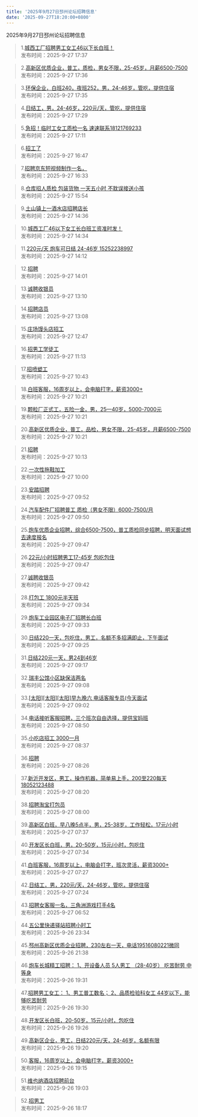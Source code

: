 ```yaml
---
title: '2025年9月27日邳州论坛招聘信息'
date: '2025-09-27T18:20:00+0800'
---
```

2025年9月27日邳州论坛招聘信息
<!--more-->
>1.[城西工厂招聘男工女工46以下长白班！](https://www.pzzc.net/forum.php?mod=viewthread&tid=10549350)<br>
>发布时间：2025-9-27 17:37

>2.[高新区优质企业，普工，质检，男女不限，25-45岁，月薪6500-7500](https://www.pzzc.net/forum.php?mod=viewthread&tid=10549349)<br>
>发布时间：2025-9-27 17:36

>3.[环保企业，白班240，夜班252，男，24-46岁，管吃，提供住宿](https://www.pzzc.net/forum.php?mod=viewthread&tid=10549348)<br>
>发布时间：2025-9-27 17:35

>4.[日结工，男，24-46岁，220元/天，管吃，提供住宿](https://www.pzzc.net/forum.php?mod=viewthread&tid=10549346)<br>
>发布时间：2025-9-27 17:29

>5.[急招！临时工女工质检一名 速速联系18121769233](https://www.pzzc.net/forum.php?mod=viewthread&tid=10549344)<br>
>发布时间：2025-9-27 17:11

>6.[招工了](https://www.pzzc.net/forum.php?mod=viewthread&tid=10549337)<br>
>发布时间：2025-9-27 16:47

>7.[招聘京东短视频制作一名，](https://www.pzzc.net/forum.php?mod=viewthread&tid=10549335)<br>
>发布时间：2025-9-27 16:33

>8.[仓库招人质检 包装货物 一天五小时 不耽误接送小孩](https://www.pzzc.net/forum.php?mod=viewthread&tid=10549329)<br>
>发布时间：2025-9-27 15:54

>9.[土山镇上一酒水店招聘店长](https://www.pzzc.net/forum.php?mod=viewthread&tid=10549319)<br>
>发布时间：2025-9-27 14:36

>10.[城西工厂46以下女工长白班工资准时发！](https://www.pzzc.net/forum.php?mod=viewthread&tid=10549317)<br>
>发布时间：2025-9-27 14:34

>11.[220元/天 炮车可日结  24-46岁    15252238997](https://www.pzzc.net/forum.php?mod=viewthread&tid=10549315)<br>
>发布时间：2025-9-27 14:12

>12.[招聘](https://www.pzzc.net/forum.php?mod=viewthread&tid=10549314)<br>
>发布时间：2025-9-27 14:01

>13.[诚聘收银员](https://www.pzzc.net/forum.php?mod=viewthread&tid=10549305)<br>
>发布时间：2025-9-27 13:10

>14.[招聘店员](https://www.pzzc.net/forum.php?mod=viewthread&tid=10549302)<br>
>发布时间：2025-9-27 13:08

>15.[庄场馒头店招工](https://www.pzzc.net/forum.php?mod=viewthread&tid=10549300)<br>
>发布时间：2025-9-27 12:47

>16.[招男工学徒工](https://www.pzzc.net/forum.php?mod=viewthread&tid=10549289)<br>
>发布时间：2025-9-27 11:13

>17.[招喷塑工](https://www.pzzc.net/forum.php?mod=viewthread&tid=10549285)<br>
>发布时间：2025-9-27 10:43

>18.[白班客服，16周岁以上，会电脑打字，薪资3000+](https://www.pzzc.net/forum.php?mod=viewthread&tid=10549279)<br>
>发布时间：2025-9-27 10:21

>19.[颗粒厂正式工，五险一金，男，25—40岁，5000-7000元](https://www.pzzc.net/forum.php?mod=viewthread&tid=10549278)<br>
>发布时间：2025-9-27 10:21

>20.[高新区优质企业，普工，品检，男女不限，25-45岁，月薪6500-7500](https://www.pzzc.net/forum.php?mod=viewthread&tid=10549277)<br>
>发布时间：2025-9-27 10:21

>21.[招聘](https://www.pzzc.net/forum.php?mod=viewthread&tid=10549273)<br>
>发布时间：2025-9-27 10:13

>22.[一次性拖鞋加工](https://www.pzzc.net/forum.php?mod=viewthread&tid=10549272)<br>
>发布时间：2025-9-27 10:00

>23.[安踏招聘](https://www.pzzc.net/forum.php?mod=viewthread&tid=10549271)<br>
>发布时间：2025-9-27 09:52

>24.[汽车配件厂招聘普工 质检（男女不限）6000-7500/月](https://www.pzzc.net/forum.php?mod=viewthread&tid=10549270)<br>
>发布时间：2025-9-27 09:50

>25.[炮车优质企业招聘，综合6500-7500，普工质检同步招聘，明天面试想去速度报名](https://www.pzzc.net/forum.php?mod=viewthread&tid=10549269)<br>
>发布时间：2025-9-27 09:47

>26.[22元/小时招聘男工17-45岁 包吃包住](https://www.pzzc.net/forum.php?mod=viewthread&tid=10549268)<br>
>发布时间：2025-9-27 09:47

>27.[诚聘收银员](https://www.pzzc.net/forum.php?mod=viewthread&tid=10549266)<br>
>发布时间：2025-9-27 09:42

>28.[打包工   1800元半天班](https://www.pzzc.net/forum.php?mod=viewthread&tid=10549262)<br>
>发布时间：2025-9-27 09:34

>29.[炮车工业园区电子厂招聘长白班](https://www.pzzc.net/forum.php?mod=viewthread&tid=10549261)<br>
>发布时间：2025-9-27 09:33

>30.[日结220一天，包吃住，男工，名额不多招满即止，下午面试](https://www.pzzc.net/forum.php?mod=viewthread&tid=10549260)<br>
>发布时间：2025-9-27 09:25

>31.[日结220元一天，男24到46岁](https://www.pzzc.net/forum.php?mod=viewthread&tid=10549257)<br>
>发布时间：2025-9-27 09:17

>32.[瑞丰公馆小区缺保洁两名](https://www.pzzc.net/forum.php?mod=viewthread&tid=10549253)<br>
>发布时间：2025-9-27 09:08

>33.[[太阳][太阳][太阳]早九晚六
电话客服专员(今天面试](https://www.pzzc.net/forum.php?mod=viewthread&tid=10549250)<br>
>发布时间：2025-9-27 09:02

>34.[电话接听客服招聘，三个班次自由选择，提供宝妈班](https://www.pzzc.net/forum.php?mod=viewthread&tid=10549249)<br>
>发布时间：2025-9-27 08:50

>35.[小吃店招工  3000一月](https://www.pzzc.net/forum.php?mod=viewthread&tid=10549247)<br>
>发布时间：2025-9-27 08:37

>36.[招聘](https://www.pzzc.net/forum.php?mod=viewthread&tid=10549244)<br>
>发布时间：2025-9-27 08:26

>37.[新沂开发区，男工，操作机器，简单易上手，200至220每天18052123488](https://www.pzzc.net/forum.php?mod=viewthread&tid=10549242)<br>
>发布时间：2025-9-27 08:20

>38.[招聘淘宝打包员](https://www.pzzc.net/forum.php?mod=viewthread&tid=10549239)<br>
>发布时间：2025-9-27 08:00

>39.[高新区白班，早八晚5点半，男，25-38岁，工作轻松，17元/小时](https://www.pzzc.net/forum.php?mod=viewthread&tid=10549235)<br>
>发布时间：2025-9-27 07:37

>40.[开发区长白班，男，20-50岁，15元/小时，包吃住](https://www.pzzc.net/forum.php?mod=viewthread&tid=10549234)<br>
>发布时间：2025-9-27 07:34

>41.[白班客服，16周岁以上，电脑会打字，班次灵活，薪资3000+](https://www.pzzc.net/forum.php?mod=viewthread&tid=10549233)<br>
>发布时间：2025-9-27 07:27

>42.[日结工，男，220元/天，24-46岁，管吃，提供住宿](https://www.pzzc.net/forum.php?mod=viewthread&tid=10549232)<br>
>发布时间：2025-9-27 07:24

>43.[招聘女客服一名，三角洲游戏打手4名](https://www.pzzc.net/forum.php?mod=viewthread&tid=10549231)<br>
>发布时间：2025-9-27 06:52

>44.[五公里快递驿站招聘小时工](https://www.pzzc.net/forum.php?mod=viewthread&tid=10549227)<br>
>发布时间：2025-9-26 23:34

>45.[邳州高新区优质企业招聘，230左右一天，电话19516080221微同](https://www.pzzc.net/forum.php?mod=viewthread&tid=10549208)<br>
>发布时间：2025-9-26 21:38

>46.[炮车长城精工招聘：
1、开设备人员 5人男工 （28-40岁） 吃苦耐劳 中等身](https://www.pzzc.net/forum.php?mod=viewthread&tid=10549198)<br>
>发布时间：2025-9-26 19:31

>47.[招聘男工女工：
1、男工普工数名；
2、品质检验科女工
44岁以下，能够吃苦耐劳](https://www.pzzc.net/forum.php?mod=viewthread&tid=10549197)<br>
>发布时间：2025-9-26 19:30

>48.[开发区长白班，20-50岁，15元/小时，包吃住](https://www.pzzc.net/forum.php?mod=viewthread&tid=10549196)<br>
>发布时间：2025-9-26 19:26

>49.[高新区企业，男工，日结220元/天，24-46岁，名额有限](https://www.pzzc.net/forum.php?mod=viewthread&tid=10549195)<br>
>发布时间：2025-9-26 19:20

>50.[客服，16周岁以上，会电脑打字，薪资3000+](https://www.pzzc.net/forum.php?mod=viewthread&tid=10549194)<br>
>发布时间：2025-9-26 19:15

>51.[维也纳酒店招聘前台](https://www.pzzc.net/forum.php?mod=viewthread&tid=10549193)<br>
>发布时间：2025-9-26 19:03

>52.[招男工](https://www.pzzc.net/forum.php?mod=viewthread&tid=10549188)<br>
>发布时间：2025-9-26 18:17


